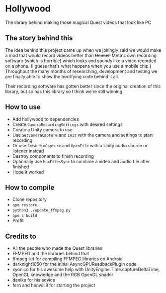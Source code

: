 # Hollywood

The library behind making those magical Quest videos that look like PC

## The story behind this

The idea behind this project came up when we jokingly said we would make a mod that would record videos better than ~~Oculus'~~ Meta's own recording software (which is horrible) which looks and sounds like a video recorded on a phone. (I guess that's what happens when you use a mobile chip.)
Throughout the many months of researching, development and testing we are finally able to show the horrifying code behind it all.

Their recording software has gotten better since the original creation of this library, but so has this library so I think we're still winning.

## How to use

- Add hollywood to dependencies
- Create `CameraRecordingSettings` with desired settings
- Create a Unity camera to use
- Use `SetCameraCapture` and `Init` with the camera and settings to start recording
- Or use `SetAudioCapture` and `OpenFile` with a Unity audio source or listener instead
- Destroy components to finish recording
- Optionally use `MuxFilesSync` to combine a video and audio file after finished
- Hope it worked

## How to compile

- Clone repository
- `qpm restore`
- `python3 ./update_ffmpeg.py`
- `qpm s build`
- Profit

## Credits to

- All the people who made the Quest libraries
- FFMPEG and the libraries behind that
- ffmpeg-kit for compiling FFMPEG libraries on Android
- darknight1050 for the initial AsyncGPUReadbackPlugin code
- xyonico for his awesome help with UnityEngine.Time.captureDeltaTime, OpenGL knowledge and the RGB OpenGL shader
- danike for his advice
- fern and henwill8 for starting the project
